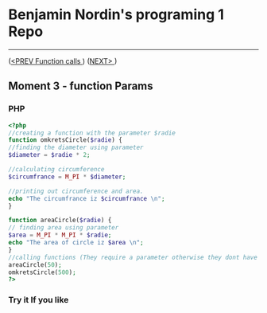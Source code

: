 #  Benjamin Nordin's programing 1 Repo #

***
([<PREV Function calls ](./functioncalls.md)) ([NEXT\> ](./external/external.md))

##  Moment 3 - function Params  ##


### PHP ###

```php
<?php
//creating a function with the parameter $radie
function omkretsCircle($radie) {
//finding the diameter using parameter
$diameter = $radie * 2;

//calculating circumference
$circumfrance = M_PI * $diameter;

//printing out circumference and area.
echo "The circumfrance iz $circumfrance \n";
}

function areaCircle($radie) {
// finding area using parameter
$area = M_PI * M_PI * $radie;  
echo "The area of circle iz $area \n";
}
//calling functions (They require a parameter otherwise they dont have the necessary variables to finish operations)
areaCircle(50);
omkretsCircle(500);
?>
```


### Try it If you like ###

<script src="//repl.it/embed/LlS8/0.js"></script>